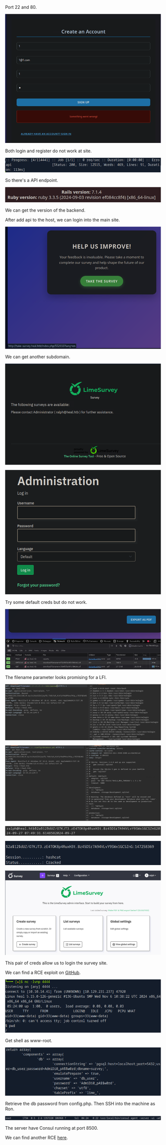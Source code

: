 Port 22 and 80.

![image-20250127122515101](./assets/image-20250127122515101.png)

Both login and register do not work at site. 

![image-20250127123049830](./assets/image-20250127123049830.png)

So there's a API endpoint.

![image-20250127123126479](./assets/image-20250127123126479.png)

We can get the version of the backend.

After add api to the host, we can login into the main site.

![image-20250127125933826](./assets/image-20250127125933826.png)

We can get another subdomain.

![image-20250127130115555](./assets/image-20250127130115555.png)

![image-20250127130135672](./assets/image-20250127130135672.png)

Try some default creds but do not work.

![image-20250127130303829](./assets/image-20250127130303829.png)

The filename parameter looks promising for a LFI.

![image-20250127130657914](./assets/image-20250127130657914.png)

![image-20250127131153302](./assets/image-20250127131153302.png)

![image-20250127131250483](./assets/image-20250127131250483.png)

![image-20250127131740436](./assets/image-20250127131740436.png)

![image-20250127131851021](./assets/image-20250127131851021.png)

This pair of creds allow us to login the survey site.

We can find a RCE exploit on [GitHub](https://github.com/N4s1rl1/Limesurvey-6.6.4-RCE.git).

![image-20250127132539666](./assets/image-20250127132539666.png)

Get shell as www-root.

![image-20250127132847422](./assets/image-20250127132847422.png)

Retrieve the db password from config.php. Then SSH into the machine as Ron.

![image-20250127133509486](./assets/image-20250127133509486.png)

The server have Consul running at port 8500.

We can find another RCE [here](https://www.exploit-db.com/exploits/51117).

